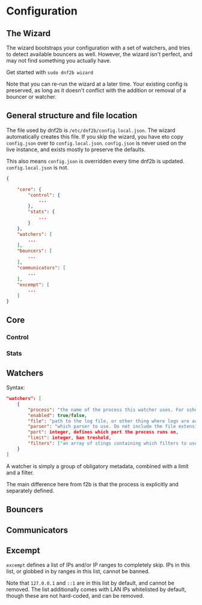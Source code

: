 # Configuration

## The Wizard

The wizard bootstraps your configuration with a set of watchers, and tries to detect available bouncers as well. However, the wizard isn't perfect, and may not find something you actually have.

Get started with `sudo dnf2b wizard`

Note that you can re-run the wizard at a later time. Your existing config is preserved, as long as it doesn't conflict with the addition or removal of a bouncer or watcher.

## General structure and file location
The file used by dnf2b is `/etc/dnf2b/config.local.json`. The wizard automatically creates this file. If you skip the wizard, you have eto copy `config.json` over to `config.local.json`. `config.json` is never used on the live instance, and exists mostly to preserve the defaults.

This also means `config.json` is overridden every time dnf2b is updated. `config.local.json` is not.

```json
{

    "core": {
        "control": {
            ...
        },
        "stats": {
            ...
        }
    },
    "watchers": [
        ...
    ],
    "bouncers": [
        ...
    ],
    "communicators": [
        ...
    ],
    "excempt": [
        ...
    ]
}
```

## Core

### Control

### Stats

## Watchers

Syntax:

```json
"watchers": [
    {
        "process": "the name of the process this watcher uses. For sshd, for instance, this field should be set to sshd",
        "enabled": true/false,
        "file": "path to the log file, or other thing where logs are acquired. May also be a URL, or any other scheme supported by the parser",
        "parser": "which parser to use. Do not include the file extension. The parser is loaded from /etc/dnf2b/parsers. `.json` is added automatically when looking for the file",
        "port": integer, defines which port the process runs on,
        "limit": integer, ban treshold,
        "filters": ["an array of stings containing which filters to use."]
    }
]
```

A watcher is simply a group of obligatory metadata, combined with a limit and a filter.

The main difference here from f2b is that the process is explicitly and separately defined.


## Bouncers

## Communicators


## Excempt

`excempt` defines a list of IPs and/or IP ranges to completely skip. IPs in this list, or globbed in by ranges in this list, cannot be banned.

Note that `127.0.0.1` and `::1` are in this list by default, and cannot be removed. The list additionally comes with LAN IPs whitelisted by default, though these are not hard-coded, and can be removed.
